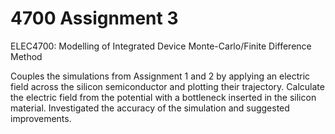 # 4700 Assignment 3

ELEC4700: Modelling of Integrated Device
Monte-Carlo/Finite Difference Method

Couples the simulations from Assignment 1 and 2 by applying an electric field across the silicon semiconductor and plotting their trajectory. Calculate the electric field from the potential
with a bottleneck inserted in the silicon material. Investigated the accuracy of the simulation and suggested improvements. 
